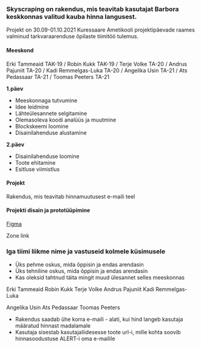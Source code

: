 ### Skyscraping on rakendus, mis teavitab kasutajat Barbora keskkonnas valitud kauba hinna langusest. 


Projekt on 30.09-01.10.2021 Kuressaare Ametikooli projektipäevade raames valminud tarkvaraarenduse õpilaste tiimitöö tulemus.


#### Meeskond
Erki Tammeaid TAK-19 / Robin Kukk TAK-19 / Terje Volke TA-20 / Andrus Pajuniit TA-20 / Kadi Remmelgas-Luka TA-20 / Angelika Usin TA-21 / Ats Pedassaar TA-21 / Toomas Peeters TA-21



**1.päev**
- Meeskonnaga tutvumine
- Idee leidmine
- Lähteülesannete selgitamine
- Olemasoleva koodi analüüs ja muutmine
- Blockskeemi loomine
- Disainilahenduse alustamine




**2.päev**
- Disainilahenduse loomine
- Toote ehitamine
- Esitluse viimistlus

#### Projekt
Rakendus, mis teavitab hinnamuutusest e-maili teel






#### Projekti disain ja prototüüpimine

[Figma](https://www.figma.com/file/dKaIY18iWwqPMSx3WX8ZJ2/Untitled?node-id=0%3A1)

Zone link



### Iga tiimi liikme nime ja vastuseid kolmele küsimusele
- Üks pehme oskus, mida õppisin ja endas arendasin
- Üks tehniline oskus, mida õppisin ja endas arendasin
- Kas oleksid tahtnud täita mingit muud ülesannet selles meeskonnas

Erki Tammeaid
Robin Kukk
Terje Volke
Andrus Pajuniit
Kadi Remmelgas-Luka

Angelika Usin
Ats Pedassaar
Toomas Peeters



* Rakendus saadab ühe korra e-maili - alati, kui hind langeb kasutaja määratud hinnast madalamale
* Kasutaja sisestab kasutajaliidesesse toote url-i, mille kohta soovib hinnasoodustuse ALERT-i oma e-mailile






